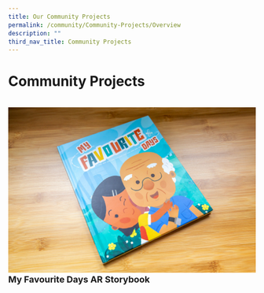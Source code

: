 ```yaml
---
title: Our Community Projects
permalink: /community/Community-Projects/Overview
description: ""
third_nav_title: Community Projects
---
```

# Community Projects


<br>
 <div class="row">  
     <div class="col"><a href="/community/Community-Projects/My-Favourite-Days"><img src="/images/community/arstorybook/MyFavouriteDays.jpg"></a><br>
       <div class="header" style="font-size:18px"><b>My Favourite Days AR Storybook</b>
</div><br>
  </div>
     <div class="col"> 
</div><br>
  </div>